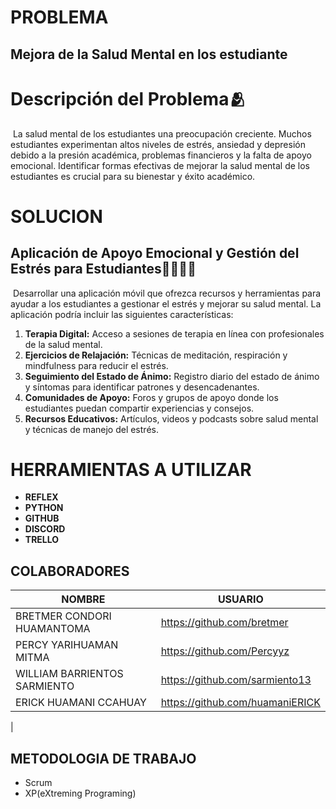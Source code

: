 # PROBLEMA
## Mejora de la Salud Mental en los estudiante

# Descripción del Problema🫂
 La salud mental de los estudiantes  una preocupación creciente. Muchos estudiantes experimentan altos niveles de estrés, ansiedad y depresión debido a la presión académica, problemas financieros y la falta de apoyo emocional. Identificar formas efectivas de mejorar la salud mental de los estudiantes es crucial para su bienestar y éxito académico.

# SOLUCION
## Aplicación de Apoyo Emocional y Gestión del Estrés para Estudiantes🧑‍⚕️🧑‍🎓

 Desarrollar una aplicación móvil que ofrezca recursos y herramientas para ayudar a los estudiantes a gestionar el estrés y mejorar su salud mental. La aplicación podría incluir las siguientes características:

1. **Terapia Digital:** Acceso a sesiones de terapia en línea con profesionales de la salud mental.
2. **Ejercicios de Relajación:** Técnicas de meditación, respiración y mindfulness para reducir el estrés.
3. **Seguimiento del Estado de Ánimo:** Registro diario del estado de ánimo y síntomas para identificar patrones y desencadenantes.
4. **Comunidades de Apoyo:** Foros y grupos de apoyo donde los estudiantes puedan compartir experiencias y consejos.
5. **Recursos Educativos:** Artículos, videos y podcasts sobre salud mental y técnicas de manejo del estrés.

# HERRAMIENTAS A UTILIZAR 
- **REFLEX**
- **PYTHON**
- **GITHUB**
- **DISCORD**
- **TRELLO** 

## COLABORADORES
|NOMBRE|USUARIO|
|---------|-------|
|BRETMER CONDORI HUAMANTOMA|https://github.com/bretmer|
|PERCY YARIHUAMAN MITMA|https://github.com/Percyyz|
|WILLIAM BARRIENTOS SARMIENTO|https://github.com/sarmiento13|
|ERICK HUAMANI CCAHUAY|https://github.com/huamaniERICK|
|
## METODOLOGIA DE TRABAJO
- Scrum
- XP(eXtreming Programing)